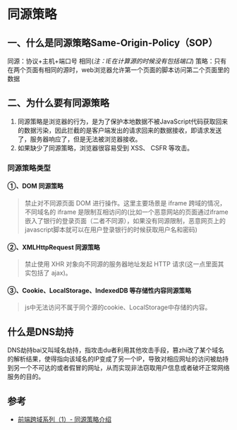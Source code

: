 # 同源策略

## 一、什么是同源策略Same-Origin-Policy（SOP）

同源：协议+主机+端口号 相同(<i>注：IE在计算源的时候没有包括端口</i>)
策略：只有在两个页面有相同的源时，web浏览器允许第一个页面的脚本访问第二个页面里的数据

## 二、为什么要有同源策略

1. 同源策略是浏览器的行为，是为了保护本地数据不被JavaScript代码获取回来的数据污染，因此拦截的是客户端发出的请求回来的数据接收，即请求发送了，服务器响应了，但是无法被浏览器接收。
2. 如果缺少了同源策略，浏览器很容易受到 XSS、 CSFR 等攻击。

### 同源策略类型

#### ①、DOM 同源策略

>禁止对不同源页面 DOM 进行操作。这里主要场景是 iframe 跨域的情况，不同域名的 iframe 是限制互相访问的(比如一个恶意网站的页面通过iframe嵌入了银行的登录页面（二者不同源），如果没有同源限制，恶意网页上的javascript脚本就可以在用户登录银行的时候获取用户名和密码)

#### ②、XMLHttpRequest 同源策略

>禁止使用 XHR 对象向不同源的服务器地址发起 HTTP 请求(这一点里面其实包括了 ajax)。

#### ③、Cookie、LocalStorage、IndexedDB 等存储性内容同源策略

>js中无法访问不属于同个源的cookie、LocalStorage中存储的内容。

## 什么是DNS劫持

DNS劫持bai又叫域名劫持，指攻击du者利用其他攻击手段，篡zhi改了某个域名的解析结果，使得指向该域名的IP变成了另一个IP，导致对相应网址的访问被劫持到另一个不可达的或者假冒的网址，从而实现非法窃取用户信息或者破坏正常网络服务的目的。

## 参考

+ [前端跨域系列（1）- 同源策略介绍](https://juejin.im/post/6879360544323665928)